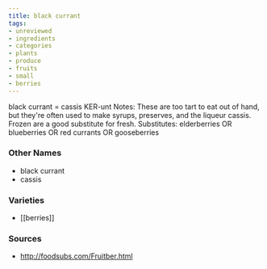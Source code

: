 ```yaml
---
title: black currant
tags:
- unreviewed
- ingredients
- categories
- plants
- produce
- fruits
- small
- berries
---
```

black currant = cassis KER-unt Notes: These are too tart to eat out of hand, but they're often used to make syrups, preserves, and the liqueur cassis. Frozen are a good substitute for fresh. Substitutes: elderberries OR blueberries OR red currants OR gooseberries

### Other Names

* black currant
* cassis

### Varieties

* [[berries]]

### Sources
* http://foodsubs.com/Fruitber.html
